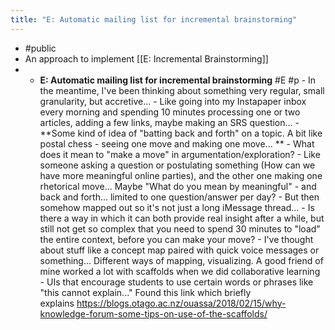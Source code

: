 ```yaml
---
title: "E: Automatic mailing list for incremental brainstorming"
---
```


- #public
- An approach to implement [[E: Incremental Brainstorming]]
- - **E: Automatic mailing list for incremental brainstorming** #E #p
            - In the meantime, I've been thinking about something very regular, small granularity, but accretive...
                - Like going into my Instapaper inbox every morning and spending 10 minutes processing one or two articles, adding a few links, maybe making an SRS question...
            - **Some kind of idea of "batting back and forth" on a topic. A bit like postal chess - seeing one move and making one move... **
                - What does it mean to "make a move" in argumentation/exploration?
                    - Like someone asking a question or postulating something (How can we have more meaningful online parties), and the other one making one rhetorical move... Maybe "What do you mean by meaningful" - and back and forth... limited to one question/answer per day?
                - But then somehow mapped out so it's not just a long iMessage thread...
                - Is there a way in which it can both provide real insight after a while, but still not get so complex that you need to spend 30 minutes to "load" the entire context, before you can make your move?
            - I've thought about stuff like a concept map paired with quick voice messages or something... Different ways of mapping, visualizing. A good friend of mine worked a lot with scaffolds when we did collaborative learning - UIs that encourage students to use certain words or phrases like "this cannot explain..." Found this link which briefly explains https://blogs.otago.ac.nz/ouassa/2018/02/15/why-knowledge-forum-some-tips-on-use-of-the-scaffolds/
